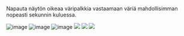 Napauta näytön oikeaa väripalkkia vastaamaan väriä mahdollisimman nopeasti sekunnin kuluessa.

![image](https://github.com/Sirens/Fiz-Color/blob/master/Image/0x0ss-2.jpg)
![image](https://github.com/Sirens/Fiz-Color/blob/master/Image/0x0ss-3.jpg)
![image](https://github.com/Sirens/Fiz-Color/blob/master/Image/0x0ss-4.jpg)
![](https://github.com/Sirens/Fiz-Color/blob/master/Image/0x0ss-2.jpg)
![](https://github.com/Sirens/Fiz-Color/blob/master/Image/0x0ss-3.jpg)
![](https://github.com/Sirens/Fiz-Color/blob/master/Image/0x0ss-4.jpg)
